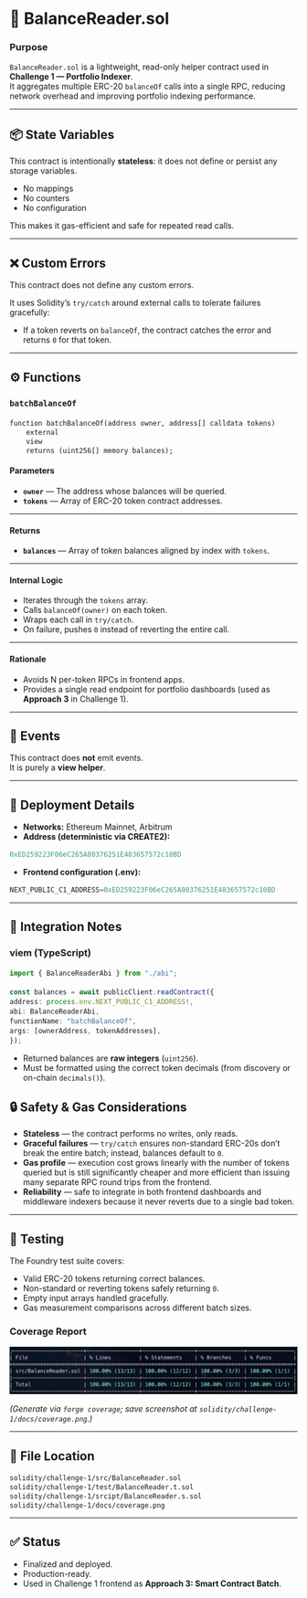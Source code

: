 # 📘 BalanceReader.sol

### Purpose
`BalanceReader.sol` is a lightweight, read-only helper contract used in **Challenge 1 — Portfolio Indexer**.  
It aggregates multiple ERC-20 `balanceOf` calls into a single RPC, reducing network overhead and improving portfolio indexing performance.

---

## 📦 State Variables
This contract is intentionally **stateless**: it does not define or persist any storage variables.

- No mappings  
- No counters  
- No configuration

This makes it gas-efficient and safe for repeated read calls.

---

## ❌ Custom Errors
This contract does not define any custom errors.

It uses Solidity’s `try/catch` around external calls to tolerate failures gracefully:

- If a token reverts on `balanceOf`, the contract catches the error and returns `0` for that token.

---

## ⚙️ Functions

### `batchBalanceOf`
```solidity
function batchBalanceOf(address owner, address[] calldata tokens)
    external
    view
    returns (uint256[] memory balances);
```
#### Parameters
- **`owner`** — The address whose balances will be queried.  
- **`tokens`** — Array of ERC-20 token contract addresses.

---

#### Returns
- **`balances`** — Array of token balances aligned by index with `tokens`.

---

#### Internal Logic
- Iterates through the `tokens` array.  
- Calls `balanceOf(owner)` on each token.  
- Wraps each call in `try/catch`.  
- On failure, pushes `0` instead of reverting the entire call.

---

#### Rationale
- Avoids N per-token RPCs in frontend apps.  
- Provides a single read endpoint for portfolio dashboards (used as **Approach 3** in Challenge 1).

---

## 📡 Events
This contract does **not** emit events.  
It is purely a **view helper**.

---

## 🚀 Deployment Details
- **Networks:** Ethereum Mainnet, Arbitrum  
- **Address (deterministic via CREATE2):**
```js
0xED259223F06eC265A80376251E483657572c10BD
```
- **Frontend configuration (.env):**
```js
NEXT_PUBLIC_C1_ADDRESS=0xED259223F06eC265A80376251E483657572c10BD
```

---

## 🔗 Integration Notes

### viem (TypeScript)
```ts
import { BalanceReaderAbi } from "./abi";

const balances = await publicClient.readContract({
address: process.env.NEXT_PUBLIC_C1_ADDRESS!,
abi: BalanceReaderAbi,
functionName: "batchBalanceOf",
args: [ownerAddress, tokenAddresses],
});
```
- Returned balances are **raw integers** (`uint256`).  
- Must be formatted using the correct token decimals (from discovery or on-chain `decimals()`).

## 🔒 Safety & Gas Considerations
- **Stateless** — the contract performs no writes, only reads.  
- **Graceful failures** — `try/catch` ensures non-standard ERC-20s don’t break the entire batch; instead, balances default to `0`.  
- **Gas profile** — execution cost grows linearly with the number of tokens queried but is still significantly cheaper and more efficient than issuing many separate RPC round trips from the frontend.  
- **Reliability** — safe to integrate in both frontend dashboards and middleware indexers because it never reverts due to a single bad token.  

---

## 🧪 Testing
The Foundry test suite covers:

- Valid ERC-20 tokens returning correct balances.  
- Non-standard or reverting tokens safely returning `0`.  
- Empty input arrays handled gracefully.  
- Gas measurement comparisons across different batch sizes.

### Coverage Report
![Forge Coverage](../../../../docs/challenge-1/coverage.png)

*(Generate via `forge coverage`; save screenshot at `solidity/challenge-1/docs/coverage.png`.)*

---

## 📂 File Location

```
solidity/challenge-1/src/BalanceReader.sol
solidity/challenge-1/test/BalanceReader.t.sol
solidity/challenge-1/srcipt/BalanceReader.s.sol
solidity/challenge-1/docs/coverage.png
```

---

## ✅ Status
- Finalized and deployed.  
- Production-ready.  
- Used in Challenge 1 frontend as **Approach 3: Smart Contract Batch**.